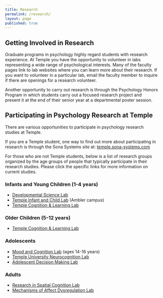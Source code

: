 ```yaml
---
title: Research
permalink: /research/
layout: page
published: true
---
```


## Getting Involved in Research

Graduate programs in psychology highly regard students with research experience. At Temple you have the opportunity to volunteer in labs representing a wide range of psychological interests. Many of the faculty pages link to lab websites where you can learn more about their research. If you want to volunteer in a particular lab, email the faculty member to inquire if there are openings for a research volunteer.

Another opportunity to carry out research is through the Psychology Honors Program in which students carry out a focused research project and present it at the end of their senior year at a departmental poster session.

## Participating in Psychology Research at Temple

There are various opportunities to participate in psychology research studies at Temple.

If you are a Temple student, one way to find out more about participating in research is through the Sona Systems site at: [temple.sona-systems.com](https://temple.sona-systems.com)

For those who are not Temple students, below is a list of research groups organized by the age groups of people that typically participate in their research studies. Please click the specific links for more information on current studies.

### Infants and Young Children (1-4 years)
- [Developmental Science Lab](http://www.temple.edu/devscilab/)
- [Temple Infant and Child Lab](http://www.temple.edu/infantlab/) (Ambler campus)
- [Temple Cognition & Learning Lab](http://sites.temple.edu/cognitionlearning/)

### Older Children (5-12 years)

- [Temple Cognition & Learning Lab](http://sites.temple.edu/cognitionlearning/)

### Adolescents

- [Mood and Cognition Lab](http://www.temple.edu/moodandcognitionlab/) (ages 14-16 years)
- [Temple University Neurocognition Lab](http://www.temple.edu/tunl/)
- [Adolescent Decision Making Lab](http://www.laurencesteinberg.com/research/current-projects)

### Adults

- [Research in Spatial Cognition Lab](http://sites.temple.edu/risc/)
- [Mechanisms of Affect Dysregulation Lab](http://sites.temple.edu/madlab/)

